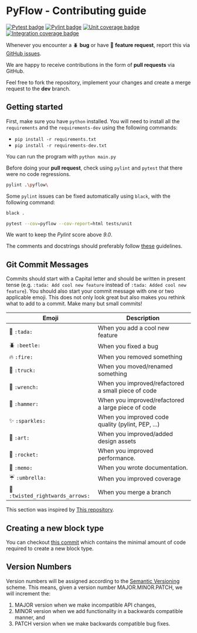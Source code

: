 # PyFlow - Contributing guide

[![Pytest badge](https://github.com/Bycelium/Pyflow/actions/workflows/python-tests.yml/badge.svg?branch=master)](https://github.com/MathisFederico/Pyflow/actions/workflows/python-tests.yml) [![Pylint badge](https://img.shields.io/endpoint?url=https%3A%2F%2Fgist.githubusercontent.com%2FMathisFederico%2F00ce73155619a4544884ca6d251954b3%2Fraw%2Fpyflow_pylint_badge.json)](https://github.com/MathisFederico/Pyflow/actions/workflows/python-pylint.yml) [![Unit coverage badge](https://img.shields.io/endpoint?url=https%3A%2F%2Fgist.githubusercontent.com%2FMathisFederico%2F00ce73155619a4544884ca6d251954b3%2Fraw%2Fpyflow_unit_coverage_badge.json)](https://github.com/MathisFederico/Pyflow/actions/workflows/python-coverage.yml) [![Integration coverage badge](https://img.shields.io/endpoint?url=https%3A%2F%2Fgist.githubusercontent.com%2FMathisFederico%2F00ce73155619a4544884ca6d251954b3%2Fraw%2Fpyflow_integration_coverage_badge.json)](https://github.com/MathisFederico/Pyflow/actions/workflows/python-coverage.yml)

Whenever you encounter a :beetle: **bug** or have :tada: **feature request**,
report this via [GitHub issues](https://github.com/Bycelium/PyFlow/issues).

We are happy to receive contributions in the form of **pull requests** via GitHub.

Feel free to fork the repository, implement your changes and create a merge request to the **dev** branch.

## Getting started

First, make sure you have `python` installed. You will need to install all the `requirements` and the `requirements-dev` using the following commands:

* `pip install -r requirements.txt`
* `pip install -r requirements-dev.txt`

You can run the program with `python main.py`

Before doing your **pull request**, check using `pylint` and `pytest` that there were no code regressions.

```bash
pylint .\pyflow\
```

Some `pylint` issues can be fixed automatically using `black`, with the following command:

```bash
black .
```

```bash
pytest --cov=pyflow --cov-report=html tests/unit
```

We want to keep the *Pylint* score above *9.0*.

The comments and docstrings should preferably follow [these](https://google.github.io/styleguide/pyguide.html#38-comments-and-docstrings) guidelines.

## Git Commit Messages

Commits should start with a Capital letter and should be written in present tense (e.g. ``:tada: Add cool new feature`` instead of ``:tada: Added cool new feature``).
You should also start your commit message with one or two applicable emoji. This does not only look great but also makes you rethink what to add to a commit. Make many but small commits!

 | Emoji                                                     | Description                                        |
 | --------------------------------------------------------- | -------------------------------------------------- |
 | :tada: `:tada:`                                           | When you add a cool new feature                    |
 | :beetle: `:beetle:`                                       | When you fixed a bug                               |
 | :fire: `:fire:`                                           | When you removed something                         |
 | :truck: `:truck:`                                         | When you moved/renamed something                   |
 | :wrench: `:wrench:`                                       | When you improved/refactored a small piece of code |
 | :hammer: `:hammer:`                                       | When you improved/refactored a large piece of code |
 | :sparkles: `:sparkles:`                                   | When you improved code quality (pylint, PEP, ...)  |
 | :art: `:art:`                                             | When you improved/added design assets              |
 | :rocket: `:rocket:`                                       | When you improved performance.                     |
 | :memo: `:memo:`                                           | When you wrote documentation.                      |
 | :umbrella: `:umbrella:`                                   | When you improved coverage                         |
 | :twisted_rightwards_arrows: `:twisted_rightwards_arrows:` | When you merge a branch                            |

This section was inspired by [This repository](https://github.com/schneegans/dynamic-badges-action).

## Creating a new block type

You can checkout [this commit](https://github.com/Bycelium/Pyflow/commits/2305e3c92d88d2fd32644e7eab4c4e40246675d3) which contains the minimal amount of code required to
create a new block type.

## Version Numbers

Version numbers will be assigned according to the [Semantic Versioning](https://semver.org/) scheme.
This means, given a version number MAJOR.MINOR.PATCH, we will increment the:

1. MAJOR version when we make incompatible API changes,
2. MINOR version when we add functionality in a backwards compatible manner, and
3. PATCH version when we make backwards compatible bug fixes.
